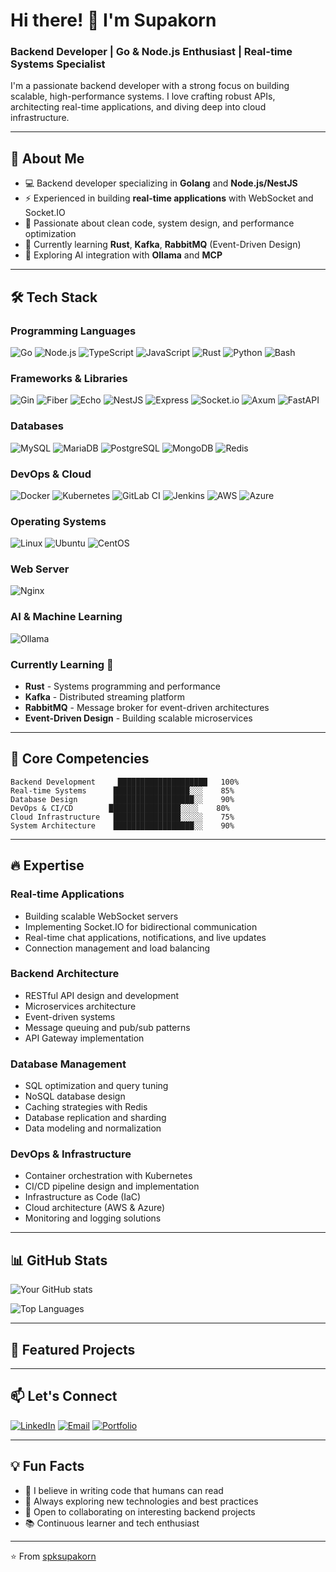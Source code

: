 # Hi there! 👋 I'm Supakorn

### Backend Developer | Go & Node.js Enthusiast | Real-time Systems Specialist

I'm a passionate backend developer with a strong focus on building scalable, high-performance systems. I love crafting robust APIs, architecting real-time applications, and diving deep into cloud infrastructure.

---

## 🚀 About Me

- 💻 Backend developer specializing in **Golang** and **Node.js/NestJS**
- ⚡ Experienced in building **real-time applications** with WebSocket and Socket.IO
- 🎯 Passionate about clean code, system design, and performance optimization
- 🌱 Currently learning **Rust**, **Kafka**, **RabbitMQ** (Event-Driven Design)
- 🤖 Exploring AI integration with **Ollama** and **MCP**

---

## 🛠️ Tech Stack

### Programming Languages
![Go](https://img.shields.io/badge/Go-00ADD8?style=for-the-badge&logo=go&logoColor=white)
![Node.js](https://img.shields.io/badge/Node.js-339933?style=for-the-badge&logo=node.js&logoColor=white)
![TypeScript](https://img.shields.io/badge/TypeScript-3178C6?style=for-the-badge&logo=typescript&logoColor=white)
![JavaScript](https://img.shields.io/badge/JavaScript-F7DF1E?style=for-the-badge&logo=javascript&logoColor=black)
![Rust](https://img.shields.io/badge/Rust-000000?style=for-the-badge&logo=rust&logoColor=white)
![Python](https://img.shields.io/badge/Python-3776AB?style=for-the-badge&logo=python&logoColor=white)
![Bash](https://img.shields.io/badge/Bash-4EAA25?style=for-the-badge&logo=bash&logoColor=white)

### Frameworks & Libraries
![Gin](https://img.shields.io/badge/Gin-0075C8?style=for-the-badge&logo=gin&logoColor=white)
![Fiber](https://img.shields.io/badge/Fiber-000000?style=for-the-badge&logo=go-fiber&logoColor=white)
![Echo](https://img.shields.io/badge/Echo-6828A0?style=for-the-badge&logo=labstack-echo&logoColor=white)
![NestJS](https://img.shields.io/badge/NestJS-E0234E?style=for-the-badge&logo=nestjs&logoColor=white)
![Express](https://img.shields.io/badge/Express-000000?style=for-the-badge&logo=express&logoColor=white)
![Socket.io](https://img.shields.io/badge/Socket.io-010101?style=for-the-badge&logo=socket.io&logoColor=white)
![Axum](https://img.shields.io/badge/Axum-9A3412?style=for-the-badge&logo=axum&logoColor=white)
![FastAPI](https://img.shields.io/badge/FastAPI-009688?style=for-the-badge&logo=fastapi&logoColor=white)

### Databases
![MySQL](https://img.shields.io/badge/MySQL-4479A1?style=for-the-badge&logo=mysql&logoColor=white)
![MariaDB](https://img.shields.io/badge/MariaDB-003545?style=for-the-badge&logo=mariadb&logoColor=white)
![PostgreSQL](https://img.shields.io/badge/PostgreSQL-4169E1?style=for-the-badge&logo=postgresql&logoColor=white)
![MongoDB](https://img.shields.io/badge/MongoDB-47A248?style=for-the-badge&logo=mongodb&logoColor=white)
![Redis](https://img.shields.io/badge/Redis-DC382D?style=for-the-badge&logo=redis&logoColor=white)

### DevOps & Cloud
![Docker](https://img.shields.io/badge/Docker-2496ED?style=for-the-badge&logo=docker&logoColor=white)
![Kubernetes](https://img.shields.io/badge/Kubernetes-326CE5?style=for-the-badge&logo=kubernetes&logoColor=white)
![GitLab CI](https://img.shields.io/badge/GitLab_CI-FC6D26?style=for-the-badge&logo=gitlab&logoColor=white)
![Jenkins](https://img.shields.io/badge/Jenkins-D24939?style=for-the-badge&logo=jenkins&logoColor=white)
![AWS](https://img.shields.io/badge/AWS-232F3E?style=for-the-badge&logo=amazon-aws&logoColor=white)
![Azure](https://img.shields.io/badge/Azure-0078D4?style=for-the-badge&logo=microsoft-azure&logoColor=white)

### Operating Systems
![Linux](https://img.shields.io/badge/Linux-FCC624?style=for-the-badge&logo=linux&logoColor=black)
![Ubuntu](https://img.shields.io/badge/Ubuntu-E95420?style=for-the-badge&logo=ubuntu&logoColor=white)
![CentOS](https://img.shields.io/badge/CentOS-262577?style=for-the-badge&logo=centos&logoColor=white)

### Web Server
![Nginx](https://img.shields.io/badge/Nginx-009639?style=for-the-badge&logo=nginx&logoColor=white)

### AI & Machine Learning
![Ollama](https://img.shields.io/badge/Ollama-000000?style=for-the-badge&logo=ollama&logoColor=white)

### Currently Learning 🌱
- **Rust** - Systems programming and performance
- **Kafka** - Distributed streaming platform
- **RabbitMQ** - Message broker for event-driven architectures
- **Event-Driven Design** - Building scalable microservices

---

## 💼 Core Competencies

```text
Backend Development     ████████████████████   100%
Real-time Systems      █████████████████░░░    85%
Database Design        ██████████████████░░    90%
DevOps & CI/CD        ████████████████░░░░    80%
Cloud Infrastructure   ███████████████░░░░░    75%
System Architecture    ██████████████████░░    90%
```

---

## 🔥 Expertise

### Real-time Applications
- Building scalable WebSocket servers
- Implementing Socket.IO for bidirectional communication
- Real-time chat applications, notifications, and live updates
- Connection management and load balancing

### Backend Architecture
- RESTful API design and development
- Microservices architecture
- Event-driven systems
- Message queuing and pub/sub patterns
- API Gateway implementation

### Database Management
- SQL optimization and query tuning
- NoSQL database design
- Caching strategies with Redis
- Database replication and sharding
- Data modeling and normalization

### DevOps & Infrastructure
- Container orchestration with Kubernetes
- CI/CD pipeline design and implementation
- Infrastructure as Code (IaC)
- Cloud architecture (AWS & Azure)
- Monitoring and logging solutions

---

## 📊 GitHub Stats

![Your GitHub stats](https://github-readme-stats.vercel.app/api?username=spksupakorn&show_icons=true&theme=tokyonight)

![Top Languages](https://github-readme-stats.vercel.app/api/top-langs/?username=spksupakorn&layout=compact&theme=tokyonight)

---

## 🌟 Featured Projects

<!-- Add your key projects here
### [Project Name](link-to-repo)
Brief description of the project, technologies used, and key achievements.
-->

---

## 📫 Let's Connect

[![LinkedIn](https://img.shields.io/badge/LinkedIn-0A66C2?style=for-the-badge&logo=linkedin&logoColor=white)](your-linkedin-url)
[![Email](https://img.shields.io/badge/Email-D14836?style=for-the-badge&logo=gmail&logoColor=white)](mailto:your-email)
[![Portfolio](https://img.shields.io/badge/Portfolio-000000?style=for-the-badge&logo=notion&logoColor=white)](your-portfolio-url)

---

## 💡 Fun Facts

- 🎯 I believe in writing code that humans can read
- 🚀 Always exploring new technologies and best practices
- 🤝 Open to collaborating on interesting backend projects
- 📚 Continuous learner and tech enthusiast

---

⭐️ From [spksupakorn](https://github.com/spksupakorn)
